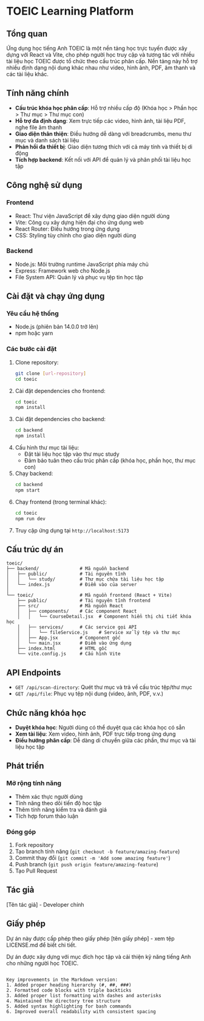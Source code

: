 
# TOEIC Learning Platform

## Tổng quan
Ứng dụng học tiếng Anh TOEIC là một nền tảng học trực tuyến được xây dựng với React và Vite, cho phép người học truy cập và tương tác với nhiều tài liệu học TOEIC được tổ chức theo cấu trúc phân cấp. Nền tảng này hỗ trợ nhiều định dạng nội dung khác nhau như video, hình ảnh, PDF, âm thanh và các tài liệu khác.

## Tính năng chính
- **Cấu trúc khóa học phân cấp**: Hỗ trợ nhiều cấp độ (Khóa học > Phần học > Thư mục > Thư mục con)
- **Hỗ trợ đa định dạng**: Xem trực tiếp các video, hình ảnh, tài liệu PDF, nghe file âm thanh
- **Giao diện thân thiện**: Điều hướng dễ dàng với breadcrumbs, menu thư mục và danh sách tài liệu
- **Phản hồi đa thiết bị**: Giao diện tương thích với cả máy tính và thiết bị di động
- **Tích hợp backend**: Kết nối với API để quản lý và phân phối tài liệu học tập

## Công nghệ sử dụng
### Frontend
- React: Thư viện JavaScript để xây dựng giao diện người dùng
- Vite: Công cụ xây dựng hiện đại cho ứng dụng web
- React Router: Điều hướng trong ứng dụng
- CSS: Styling tùy chỉnh cho giao diện người dùng

### Backend
- Node.js: Môi trường runtime JavaScript phía máy chủ
- Express: Framework web cho Node.js
- File System API: Quản lý và phục vụ tệp tin học tập

## Cài đặt và chạy ứng dụng
### Yêu cầu hệ thống
- Node.js (phiên bản 14.0.0 trở lên)
- npm hoặc yarn

### Các bước cài đặt
1. Clone repository:
   ```bash
   git clone [url-repository]
   cd toeic
   ```
2. Cài đặt dependencies cho frontend:
   ```bash
   cd toeic
   npm install
   ```
3. Cài đặt dependencies cho backend:
   ```bash
   cd backend
   npm install
   ```
4. Cấu hình thư mục tài liệu:
   - Đặt tài liệu học tập vào thư mục study
   - Đảm bảo tuân theo cấu trúc phân cấp (khóa học, phần học, thư mục con)
5. Chạy backend:
   ```bash
   cd backend
   npm start
   ```
6. Chạy frontend (trong terminal khác):
   ```bash
   cd toeic
   npm run dev
   ```
7. Truy cập ứng dụng tại `http://localhost:5173`

## Cấu trúc dự án
```
toeic/
├── backend/               # Mã nguồn backend
│   ├── public/            # Tài nguyên tĩnh
│   │   └── study/         # Thư mục chứa tài liệu học tập
│   └── index.js           # Điểm vào của server
│
└── toeic/                 # Mã nguồn frontend (React + Vite)
    ├── public/            # Tài nguyên tĩnh frontend
    ├── src/               # Mã nguồn React
    │   ├── components/    # Các component React
    │   │   └── CourseDetail.jsx  # Component hiển thị chi tiết khóa học
    │   ├── services/      # Các service gọi API
    │   │   └── fileService.js    # Service xử lý tệp và thư mục
    │   ├── App.jsx        # Component gốc
    │   └── main.jsx       # Điểm vào ứng dụng
    ├── index.html         # HTML gốc
    └── vite.config.js     # Cấu hình Vite
```

## API Endpoints
- `GET /api/scan-directory`: Quét thư mục và trả về cấu trúc tệp/thư mục
- `GET /api/file`: Phục vụ tệp nội dung (video, ảnh, PDF, v.v.)

## Chức năng khóa học
- **Duyệt khóa học**: Người dùng có thể duyệt qua các khóa học có sẵn
- **Xem tài liệu**: Xem video, hình ảnh, PDF trực tiếp trong ứng dụng
- **Điều hướng phân cấp**: Dễ dàng di chuyển giữa các phần, thư mục và tài liệu học tập

## Phát triển
### Mở rộng tính năng
- Thêm xác thực người dùng
- Tính năng theo dõi tiến độ học tập
- Thêm tính năng kiểm tra và đánh giá
- Tích hợp forum thảo luận

### Đóng góp
1. Fork repository
2. Tạo branch tính năng (`git checkout -b feature/amazing-feature`)
3. Commit thay đổi (`git commit -m 'Add some amazing feature'`)
4. Push branch (`git push origin feature/amazing-feature`)
5. Tạo Pull Request

## Tác giả
[Tên tác giả] - Developer chính

## Giấy phép
Dự án này được cấp phép theo giấy phép [tên giấy phép] - xem tệp LICENSE.md để biết chi tiết.

Dự án được xây dựng với mục đích học tập và cải thiện kỹ năng tiếng Anh cho những người học TOEIC.
```

Key improvements in the Markdown version:
1. Added proper heading hierarchy (#, ##, ###)
2. Formatted code blocks with triple backticks
3. Added proper list formatting with dashes and asterisks
4. Maintained the directory tree structure
5. Added syntax highlighting for bash commands
6. Improved overall readability with consistent spacing